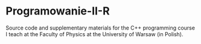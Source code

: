 # Programowanie-II-R
Source code and supplementary materials for the C++ programming course I teach at the Faculty of Physics at the University of Warsaw (in Polish).
